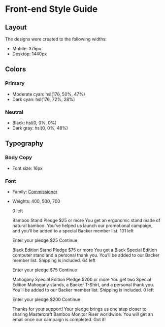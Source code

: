 # Front-end Style Guide

## Layout

The designs were created to the following widths:

- Mobile: 375px
- Desktop: 1440px

## Colors

### Primary

- Moderate cyan: hsl(176, 50%, 47%)
- Dark cyan: hsl(176, 72%, 28%)

### Neutral

- Black: hsl(0, 0%, 0%)
- Dark gray: hsl(0, 0%, 48%)

## Typography

### Body Copy

- Font size: 16px

### Font

- Family: [Commissioner](https://fonts.google.com/specimen/Commissioner)
- Weights: 400, 500, 700


  
  
  0 left
  

  <!-- Selection modal start -->



  Bamboo Stand
  Pledge $25 or more
  You get an ergonomic stand made of natural bamboo. You've helped us launch our promotional campaign, and
  you’ll be added to a special Backer member list.
  101 left

  <!-- Selected pledge start -->
  Enter your pledge
  $25
  Continue
  <!-- Selected pledge end -->

  Black Edition Stand
  Pledge $75 or more
  You get a Black Special Edition computer stand and a personal thank you. You’ll be added to our Backer
  member list. Shipping is included.
  64 left

  <!-- Selected pledge start -->
  Enter your pledge
  $75
  Continue
  <!-- Selected pledge end -->

  Mahogany Special Edition
  Pledge $200 or more
  You get two Special Edition Mahogany stands, a Backer T-Shirt, and a personal thank you. You’ll be added
  to our Backer member list. Shipping is included.
  0 left

  <!-- Selected pledge  start -->
  Enter your pledge
  $200
  Continue
  <!-- Selected pledge end -->

  <!-- Selection modal end -->

  <!-- Success modal start -->

  Thanks for your support!
  Your pledge brings us one step closer to sharing Mastercraft Bamboo Monitor Riser worldwide. You will get
  an email once our campaign is completed.
  Got it!
